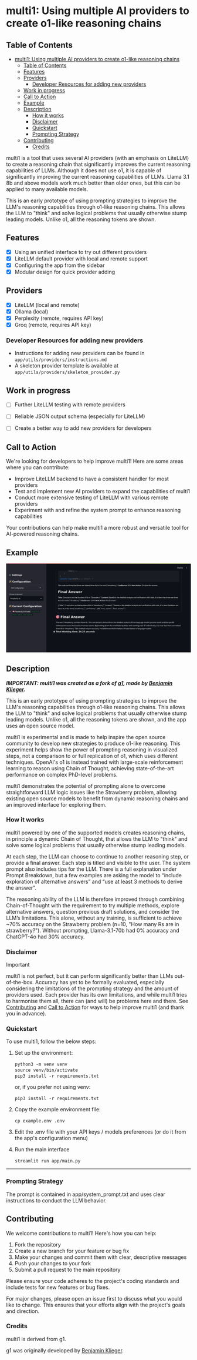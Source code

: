 # multi1: Using multiple AI providers to create o1-like reasoning chains

## Table of Contents
- [multi1: Using multiple AI providers to create o1-like reasoning chains](#multi1-using-multiple-ai-providers-to-create-o1-like-reasoning-chains)
  - [Table of Contents](#table-of-contents)
  - [Features](#features)
  - [Providers](#providers)
    - [Developer Resources for adding new providers](#developer-resources-for-adding-new-providers)
  - [Work in progress](#work-in-progress)
  - [Call to Action](#call-to-action)
  - [Example](#example)
  - [Description](#description)
    - [How it works](#how-it-works)
    - [Disclaimer](#disclaimer)
    - [Quickstart](#quickstart)
    - [Prompting Strategy](#prompting-strategy)
  - [Contributing](#contributing)
    - [Credits](#credits)

multi1 is a tool that uses several AI providers (with an emphasis on LiteLLM) to create a reasoning chain that significantly improves the current reasoning capabilities of LLMs. Although it does not use o1, it is capable of significantly improving the current reasoning capabilities of LLMs. Llama 3.1 8b and above models work much better than older ones, but this can be applied to many available models.

This is an early prototype of using prompting strategies to improve the LLM's reasoning capabilities through o1-like reasoning chains. This allows the LLM to "think" and solve logical problems that usually otherwise stump leading models. Unlike o1, all the reasoning tokens are shown.
 
## Features

- [x] Using an unified interface to try out different providers
- [x] LiteLLM default provider with local and remote support
- [x] Configuring the app from the sidebar
- [x] Modular design for quick provider adding 

## Providers

- [x] LiteLLM (local and remote)
- [x] Ollama (local)
- [x] Perplexity (remote, requires API key)
- [x] Groq (remote, requires API key)

### Developer Resources for adding new providers

- Instructions for adding new providers can be found in `app/utils/providers/instructions.md`
- A skeleton provider template is available at `app/utils/providers/skeleton_provider.py`

## Work in progress

- [ ] Further LiteLLM testing with remote providers
- [ ] Reliable JSON output schema (especially for LiteLLM)
- [ ] Create a better way to add new providers for developers


## Call to Action

We're looking for developers to help improve multi1! Here are some areas where you can contribute:

- Improve LiteLLM backend to have a consistent handler for most providers
- Test and implement new AI providers to expand the capabilities of multi1
- Conduct more extensive testing of LiteLLM with various remote providers
- Experiment with and refine the system prompt to enhance reasoning capabilities

Your contributions can help make multi1 a more robust and versatile tool for AI-powered reasoning chains.


## Example

![Simple Math](examples/maths.png)

## Description

***IMPORTANT: multi1 was created as a fork of [g1](https://github.com/bklieger-groq/g1/), made by [Benjamin Klieger](https://x.com/benjaminklieger).***

This is an early prototype of using prompting strategies to improve the LLM's reasoning capabilities through o1-like reasoning chains. This allows the LLM to "think" and solve logical problems that usually otherwise stump leading models. Unlike o1, all the reasoning tokens are shown, and the app uses an open source model.

multi1 is experimental and is made to help inspire the open source community to develop new strategies to produce o1-like reasoning. This experiment helps show the power of prompting reasoning in visualized steps, not a comparison to or full replication of o1, which uses different techniques. OpenAI's o1 is instead trained with large-scale reinforcement learning to reason using Chain of Thought, achieving state-of-the-art performance on complex PhD-level problems.

multi1 demonstrates the potential of prompting alone to overcome straightforward LLM logic issues like the Strawberry problem, allowing existing open source models to benefit from dynamic reasoning chains and an improved interface for exploring them.


### How it works

multi1 powered by one of the supported models creates reasoning chains, in principle a dynamic Chain of Thought, that allows the LLM to "think" and solve some logical problems that usually otherwise stump leading models.

At each step, the LLM can choose to continue to another reasoning step, or provide a final answer. Each step is titled and visible to the user. The system prompt also includes tips for the LLM. There is a full explanation under Prompt Breakdown, but a few examples are asking the model to “include exploration of alternative answers” and “use at least 3 methods to derive the answer”.

The reasoning ability of the LLM is therefore improved through combining Chain-of-Thought with the requirement to try multiple methods, explore alternative answers, question previous draft solutions, and consider the LLM’s limitations. This alone, without any training, is sufficient to achieve ~70% accuracy on the Strawberry problem (n=10, "How many Rs are in strawberry?"). Without prompting, Llama-3.1-70b had 0% accuracy and ChatGPT-4o had 30% accuracy.


### Disclaimer

> [!IMPORTANT]
> multi1 is not perfect, but it can perform significantly better than LLMs out-of-the-box. Accuracy has yet to be formally evaluated, especially considering the limitations of the prompting strategy and the amount of providers used. Each provider has its own limitations, and while multi1 tries to harmonise them all, there can (and will) be problems here and there. See [Contributing](#contributing) and [Call to Action](#call-to-action) for ways to help improve multi1 (and thank you in advance).



### Quickstart

To use multi1, follow the below steps:

1. Set up the environment:

   ```
   python3 -m venv venv
   source venv/bin/activate
   pip3 install -r requirements.txt
   ```

   or, if you prefer not using venv:

   ```
   pip3 install -r requirements.txt
   ```

2. Copy the example environment file:

   ```
   cp example.env .env
   ```

3. Edit the .env file with your API keys / models preferences (or do it from the app's configuration menu)

4. Run the main interface

   ```
   streamlit run app/main.py
   ```

---

### Prompting Strategy

The prompt is contained in app/system_prompt.txt and uses clear instructions to conduct the LLM behavior.


## Contributing

We welcome contributions to multi1! Here's how you can help:

1. Fork the repository
2. Create a new branch for your feature or bug fix
3. Make your changes and commit them with clear, descriptive messages
4. Push your changes to your fork
5. Submit a pull request to the main repository

Please ensure your code adheres to the project's coding standards and include tests for new features or bug fixes.

For major changes, please open an issue first to discuss what you would like to change. This ensures that your efforts align with the project's goals and direction.


### Credits

multi1 is derived from g1.

g1 was originally developed by [Benjamin Klieger](https://x.com/benjaminklieger).
  